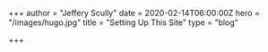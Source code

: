 +++
author = "Jeffery Scully"
date = 2020-02-14T06:00:00Z
hero = "/images/hugo.jpg"
title = "Setting Up This Site"
type = "blog"

+++
